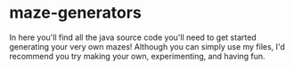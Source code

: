 # maze-generators
In here you'll find all the java source code you'll need to get started generating your very own mazes!
Although you can simply use my files, I'd recommend you try making your own, experimenting, and having fun.
